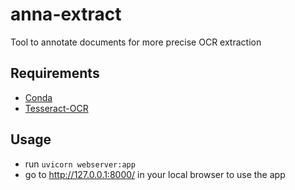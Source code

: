 # anna-extract
Tool to annotate documents for more precise OCR extraction

## Requirements
- [Conda](https://docs.conda.io/projects/conda/en/latest/user-guide/install/windows.html)
- [Tesseract-OCR](https://github.com/tesseract-ocr/tesseract)

## Usage
- run `uvicorn webserver:app`
- go to http://127.0.0.1:8000/ in your local browser to use the app